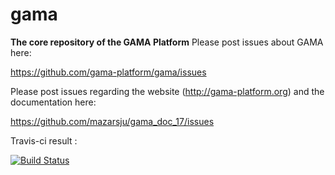 # gama


**The core repository of the GAMA Platform**
Please post issues about GAMA here: 

https://github.com/gama-platform/gama/issues

Please post issues regarding the website (http://gama-platform.org) and the documentation here: 

https://github.com/mazarsju/gama_doc_17/issues




Travis-ci result :

[![Build Status](https://travis-ci.org/gama-platform/gama.svg?branch=master)](https://travis-ci.org/gama-platform/gama)

